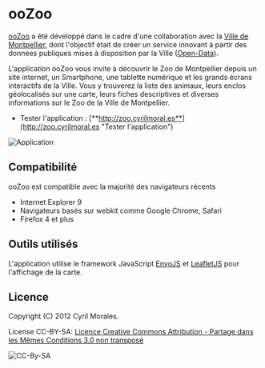 ﻿ooZoo
=====

[ooZoo](http://zoo.cyrilmoral.es "Tester l'application") a été développé dans le cadre d'une collaboration avec la [Ville de Montpellier](http://montpellier.fr),
dont l'objectif était de créer un service innovant à partir des données publiques mises à disposition
par la Ville ([Open-Data](http://opendata.montpelliernumerique.fr/ "Portail Open-Data de la Ville de Montpellier")).

L'application ooZoo vous invite à découvrir le Zoo de Montpellier depuis un site internet, un Smartphone,
une tablette numérique et les grands écrans interactifs de la Ville.
Vous y trouverez la liste des animaux, leurs enclos géolocalisés sur une carte, leurs fiches descriptives 
et diverses informations sur le Zoo de la Ville de Montpellier.

  - Tester l'application : [**http://zoo.cyrilmoral.es**](http://zoo.cyrilmoral.es "Tester l'application")

![Application](https://bitbucket.org/palmsnipe/oozoo/raw/2535845b92c7a1cfe65ab3ea2193142f5b398229/images/captures/application.jpg "Capture de l'application")

## Compatibilité

ooZoo est compatible avec la majorité des navigateurs récents

  - Internet Explorer 9
  - Navigateurs basés sur webkit comme Google Chrome, Safari
  - Firefox 4 et plus

## Outils utilisés

L'application utilise le framework JavaScript [EnyoJS](http://enyojs.com "EnyoJS") et
 [LeafletJS](http://leaflet.com "LeafletJS") pour l'affichage de la carte.

## Licence

Copyright (C) 2012 Cyril Morales.

License CC-BY-SA: [Licence Creative Commons Attribution - Partage dans les Mêmes Conditions 3.0 non transposé](http://creativecommons.org/licenses/by-sa/3.0/deed.fr)

![CC-By-SA](http://i.creativecommons.org/l/by-sa/3.0/88x31.png "Licence Creative Commons")